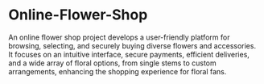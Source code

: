 # Online-Flower-Shop
 An online flower shop project develops a user-friendly platform for browsing, selecting, and securely buying diverse flowers and accessories. It focuses on an intuitive interface, secure payments, efficient deliveries, and a wide array of floral options, from single stems to custom arrangements, enhancing the shopping experience for floral fans.
